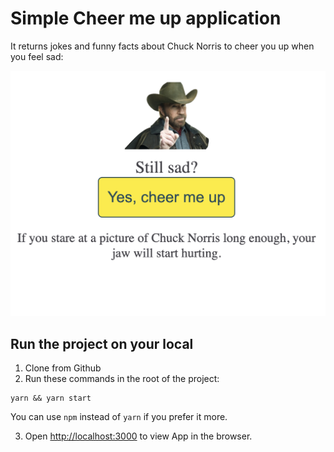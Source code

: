 # Simple Cheer me up application

It returns jokes and funny facts about Chuck Norris to cheer you up when you feel sad:

![](public/Chuck2.png)

## Run the project on your local

1. Clone from Github
2. Run these commands in the root of the project:

```
yarn && yarn start
```

You can use `npm` instead of `yarn` if you prefer it more.

3. Open [http://localhost:3000](http://localhost:3000) to view App in the browser.
